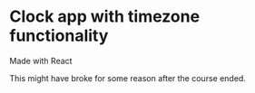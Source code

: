 # Clock app with timezone functionality

Made with React

This might have broke for some reason after the course ended. 


